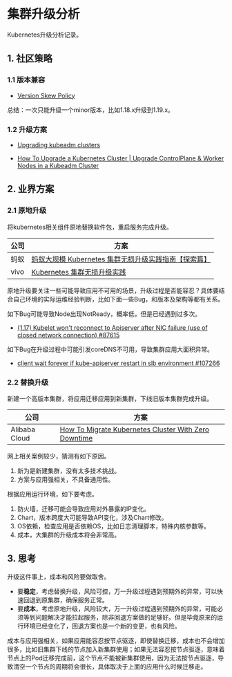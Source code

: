 # 集群升级分析

<show-structure depth="3"/>

Kubernetes升级分析记录。

## 1. 社区策略

### 1.1 版本兼容

- [Version Skew Policy](https://kubernetes.io/releases/version-skew-policy/)

总结：一次只能升级一个minor版本，比如1.18.x升级到1.19.x。

### 1.2 升级方案

- [Upgrading kubeadm clusters](https://kubernetes.io/docs/tasks/administer-cluster/kubeadm/kubeadm-upgrade/)

- [How To Upgrade a Kubernetes Cluster | Upgrade ControlPlane & Worker Nodes in a Kubeadm Cluster](https://www.youtube.com/watch?v=tXlw8RauYM4)

## 2. 业界方案

### 2.1 原地升级

将kubernetes相关组件原地替换软件包，重启服务完成升级。

| 公司   | 方案                                                                              |
|------|---------------------------------------------------------------------------------|
| 蚂蚁   | [蚂蚁大规模 Kubernetes 集群无损升级实践指南【探索篇】](https://segmentfault.com/a/1190000041374893) |
| vivo | [Kubernetes 集群无损升级实践](https://segmentfault.com/a/1190000041145312)              |

原地升级要关注一些可能导致应用不可用的场景，升级过程是否能容忍？具体要结合自己环境的实际运维经验判断，比如下面一些Bug，和版本及架构等都有关系。

如下Bug可能导致Node出现NotReady，概率低，但是已经遇到过多次。
- [(1.17) Kubelet won't reconnect to Apiserver after NIC failure (use of closed network connection) #87615](https://github.com/kubernetes/kubernetes/issues/87615)

如下Bug在升级过程中可能引发coreDNS不可用，导致集群应用大面积异常。
- [client wait forever if kube-apiserver restart in slb environment #107266](https://github.com/kubernetes/kubernetes/issues/107266)

### 2.2 替换升级

新建一个高版本集群，将应用迁移应用到新集群，下线旧版本集群完成升级。

| 公司            | 方案                                                                                                  |
|---------------|-----------------------------------------------------------------------------------------------------|
| Alibaba Cloud | [How To Migrate Kubernetes Cluster With Zero Downtime](https://www.youtube.com/watch?v=wxh8Sv_WqEk) |

网上相关案例较少，猜测有如下原因。
1. 新为是新建集群，没有太多技术挑战。
2. 方案与应用强相关，不具备通用性。

根据应用运行环境，如下要考虑。
1. 防火墙，迁移可能会导致应用对外暴露的IP变化。
2. Chart，版本跨度大可能导致API变化，涉及Chart修改。
3. OS依赖，检查应用是否依赖OS，比如日志清理脚本，特殊内核参数等。
4. 成本，大集群的升级成本将会非常高。

## 3. 思考

升级这件事上，成本和风险要做取舍。

- 要**稳定**，考虑替换升级，风险可控，万一升级过程遇到预期外的异常，可以快速回退到原集群，确保服务正常。
- 要**成本**，考虑原地升级，风险较大，万一升级过程遇到预期外的异常，可能必须等到问题解决才能拉起服务，除非回退方案做的足够好。但是毕竟原来的运行环境已经变化了，回退方案也是一个新的变更，也有风险。

成本与应用强相关，如果应用能容忍按节点驱逐，即使替换迁移，成本也不会增加很多，比如旧集群下线的节点加入新集群使用；如果无法容忍按节点驱逐，意味着节点上的Pod迁移完成前，这个节点不能被新集群使用，因为无法按节点驱逐，导致清空一个节点的周期将会很长，具体取决于上面的应用什么时候迁移走。